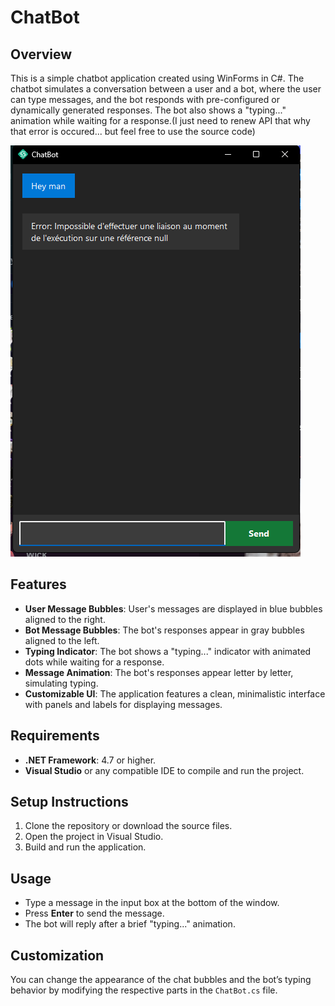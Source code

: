 # ChatBot 

## Overview
This is a simple chatbot application created using WinForms in C#. The chatbot simulates a conversation between a user and a bot, where the user can type messages, and the bot responds with pre-configured or dynamically generated responses. The bot also shows a "typing..." animation while waiting for a response.(I just need to renew API that why that error is occured... but feel free to use the source code)

![Chatbot Image](assets/image.png)

## Features
- **User Message Bubbles**: User's messages are displayed in blue bubbles aligned to the right.
- **Bot Message Bubbles**: The bot's responses appear in gray bubbles aligned to the left.
- **Typing Indicator**: The bot shows a "typing..." indicator with animated dots while waiting for a response.
- **Message Animation**: The bot's responses appear letter by letter, simulating typing.
- **Customizable UI**: The application features a clean, minimalistic interface with panels and labels for displaying messages.

## Requirements
- **.NET Framework**: 4.7 or higher.
- **Visual Studio** or any compatible IDE to compile and run the project.

## Setup Instructions
1. Clone the repository or download the source files.
2. Open the project in Visual Studio.
3. Build and run the application.

## Usage
- Type a message in the input box at the bottom of the window.
- Press **Enter** to send the message.
- The bot will reply after a brief "typing..." animation.

## Customization
You can change the appearance of the chat bubbles and the bot’s typing behavior by modifying the respective parts in the `ChatBot.cs` file.
